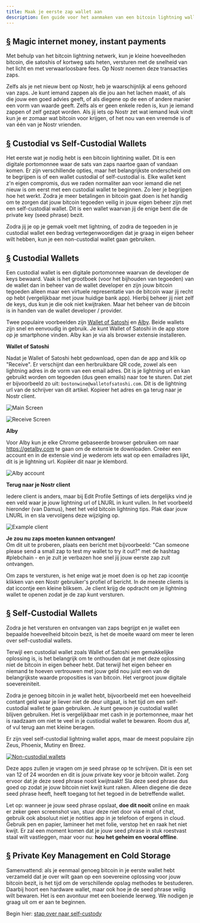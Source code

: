 ```yaml
---
title: Maak je eerste zap wallet aan
description: Een guide voor het aanmaken van een bitcoin lightning wallet voor zaps op Nostr.
---
```


## [§](#magic-internet-money) Magic internet money, instant payments

Met behulp van het bitcoin lightning netwerk, kun je kleine hoeveelheden bitcoin, die satoshis of kortweg sats heten, versturen met de snelheid van het licht en met verwaarloosbare fees. Op Nostr noemen deze transacties zaps.

Zelfs als je net nieuw bent op Nostr, heb je waarschijnlijk al eens gehoord van zaps. Je kunt iemand zappen als die jou aan het lachen maakt, of als die jouw een goed advies geeft, of als diegene op de een of andere manier een vorm van waarde geeft. Zelfs als er geen enkele reden is, kun je iemand zappen of zelf gezapt worden. Als jij iets op Nostr zet wat iemand leuk vindt kun je er zomaar wat bitcoin voor krijgen, of het nou van een vreemde is of van één van je Nostr vrienden.


## [§](#custodial-vs-self) Custodial vs Self-Custodial Wallets

Het eerste wat je nodig hebt is een bitcoin lightining wallet. Dit is een digitale portomonnee waar de sats van zaps naartoe gaan of vandaan komen. Er zijn verschillende opties, maar het belangrijkste onderscheid om te begrijpen is of een wallet custodial of self-custodial is.
Elke wallet kent z'n eigen compromis, dus we raden normaliter aan voor iemand die net nieuw is om eerst met een custodial wallet te beginnen. Zo leer je begrijpen hoe het werkt. Zodra je meer betalingen in bitcoin gaat doen is het handig om te zorgen dat jouw bitcoin tegoeden veilig in jouw eigen beheer zijn met een self-custodial wallet. Dit is een wallet waarvan jij de enige bent die de private key (seed phrase) bezit.

Zodra jij je op je gemak voelt met lightning, of zodra de tegoeden in je custodial wallet een bedrag vertegenwoordigen dat je graag in eigen beheer wilt hebben, kun je een non-custodial wallet gaan gebruiken.

## [§](#custodial) Custodial Wallets

Een custodial wallet is een digitale portomonnee waarvan de developer de keys bewaard. Vaak is het grootboek (voor het bijhouden van tegoeden) van de wallet dan in beheer van de wallet developer en zijn jouw bitcoin tegoeden alleen maar een virtuele representatie van de bitcoin waar jij recht op hebt (vergelijkbaar met jouw huidige bank app). Hierbij beheer jij niet zelf de keys, dus kun je die ook niet kwijtraken. Maar het beheer van de bitcoin is in handen van de wallet developer / provider.

Twee populaire voorbeelden zijn [Wallet of Satoshi](https://www.walletofsatoshi.com/) en [Alby](https://getalby.com). Beide wallets zijn snel en eenvoudig in gebruik. Je kunt Wallet of Satoshi in de app store op je smartphone vinden. Alby kan je via als browser extensie installeren.

**Wallet of Satoshi**

Nadat je Wallet of Satoshi hebt gedownload, open dan de app and klik op "Receive". Er verschijnt dan een herbruikbare QR code, zowel als een lightning adres in de vorm van een email adres. Dit is je lightning url en kan gebruikt worden om tegoeden (dus geen emails) naar toe te sturen. Dat ziet er bijvoorbeeld zo uit: `bostonwine@walletofsatoshi.com`. Dit is de lightning url van de schrijver van dit artikel. Kopieer het adres en ga terug naar je Nostr client.

![Main Screen](https://cdn.nostr.build/i/955e1fd028d64941b80ed0b423a07541a2af8f14919c73e0add93511e3620477.jpg)

![Receive Screen](https://cdn.nostr.build/i/2d4f6ffa7a237cf93fca9aff37eca0011ba473b8f3da013f5fda786c93693b87.jpg)

**Alby**

Voor Alby kun je elke Chrome gebaseerde browser gebruiken om naar https://getalby.com te gaan om de extensie te downloaden. Creëer een account en in de extensie vind je wederom iets wat op een emailadres lijkt, dit is je lightning url. Kopiëer dit naar je klembord.

![Alby account](https://cdn.nostr.build/i/fee9ab21c94221a9f9573c41e8e85a97b1ecafd18e22f52cf276d31a67a58664.png)

**Terug naar je Nostr client**

Iedere client is anders, maar bij Edit Profile Settings of iets dergelijks vind je een veld waar je jouw lightning url of LNURL in kunt vullen. In het voorbeeld hieronder (van Damus), heet het veld bitcoin lightning tips. Plak daar jouw LNURL in en sla vervolgens deze wijziging op.

![Example client](https://cdn.nostr.build/i/34241da3022d061a8159268f05e0cb3c8aa53934a55c5cc8c76effbfc7b625cc.jpg)

**Je zou nu zaps moeten kunnen ontvangen!**   
Om dit uit te proberen, plaats een bericht met bijvoorbeeld: "Can someone please send a small zap to test my wallet to try it out?" met de hashtag #plebchain - en je zult je verbazen hoe snel jij jouw eerste zap zult ontvangen.

Om zaps te versturen, is het enige wat je moet doen is op het zap icoontje klikken van een Nostr gebruiker's profiel of bericht. In de meeste clients is dat iccontje een kleine bliksem. Je client krijg de opdracht om je lightning wallet te openen zodat je de zap kunt versturen.

## [§](#self-custody) Self-Custodial Wallets

Zodra je het versturen en ontvangen van zaps begrijpt en je wallet een bepaalde hoeveelheid bitcoin bezit, is het de moeite waard om meer te leren over self-custodial wallets.

Terwijl een custodial wallet zoals Wallet of Satoshi een gemakkelijke oplossing is, is het belangrijk om te onthouden dat je met deze oplossing niet de bitcoin in eigen beheer hebt. Dat terwijl het eigen beheer en niemand te hoeven vertrouwen met jouw geld nou juist een van de belangrijkste waarde proposities is van bitcoin. Het vergroot jouw digitale soevereiniteit.

Zodra je genoeg bitcoin in je wallet hebt, bijvoorbeeld met een hoeveelheid contant geld waar je liever niet de deur uitgaat, is het tijd om een self-custodial wallet te gaan gebruiken. Je kunt gewoon je custodial wallet blijven gebruiken. Het is vergelijkbaar met cash in je portemonnee, maar het is raadzaam om niet te veel in je custiodial wallet te bewaren. Room dus af, of vul terug aan met kleine beragen.

Er zijn veel self-custodial lightning wallet apps, maar de meest populaire zijn Zeus, Phoenix, Mutiny en Breez.

[![Non-custodial wallets](https://image.nostr.build/4baca0eeb4589cae8afeeafea91ebc1661da9d0727323f26cc99de5bfbff2afe.jpg)](https://image.nostr.build/4baca0eeb4589cae8afeeafea91ebc1661da9d0727323f26cc99de5bfbff2afe.jpg)

Deze apps zullen je vragen om je seed phrase op te schrijven. Dit is een set van 12 of 24 woorden en dit is jouw private key voor je bitcoin wallet. Zorg ervoor dat je deze seed phrase nooit kwijtraakt! Sla deze seed phrase dus goed op zodat je jouw bitcoin niet kwijt kunt raken. Alleen diegene die deze seed phrase heeft, heeft toegang tot het tegoed in de betreffende wallet.

Let op: wanneer je jouw seed phrase opslaat, **doe dit nooit** online en maak er zeker geen screenshot van, stuur deze niet door via email of chat, gebruik ook absoluut niet je notities app in je telefoon of ergens in cloud. Gebruik pen en papier, lamineer het met folie, verstop het en raak het niet kwijt. Er zal een moment komen dat je jouw seed phrase in stuk roestvast staal wilt vastleggen, maar voor nu: **hou het geheim en vooral offline**.

## [§](#private-key-management) Private Key Management en Cold Storage

Samenvattend: als je eenmaal genoeg bitcoin in je eerste wallet hebt verzameld dat je over wilt gaan op een soevereine oplossing voor jouw bitcoin bezit, is het tijd om de verschillende opslag methodes te bestuderen. Daarbij hoort een hardware wallet, maar ook hoe je de seed phrase veilig wilt bewaren. Het is een avontuur met een boeiende leerweg. We nodigen je graag uit om er aan te beginnen.

Begin hier: [stap over naar self-custody](nl/guides/sweep-to-self-custody)
